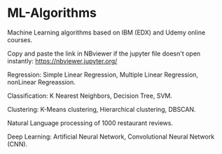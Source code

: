 # ML-Algorithms
Machine Learning algorithms based on IBM (EDX) and Udemy online courses.

Copy and paste the link in NBviewer if the jupyter file doesn't open instantly:
https://nbviewer.jupyter.org/

Regression: Simple Linear Regression, Multiple Linear Regression, nonLinear Regreassion.

Classification: K Nearest Neighbors, Decision Tree, SVM.

Clustering: K-Means clustering, Hierarchical clustering, DBSCAN.

Natural Language processing of 1000 restaurant reviews.

Deep Learning: Artificial Neural Network, Convolutional Neural Network (CNN).
